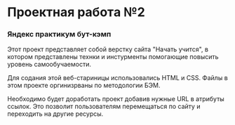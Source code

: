 # Проектная работa №2
### Яндекс практикум бут-кэмп



Этот проект представляет собой верстку cайта "Начать учится", в котором представлены технки и инстурменты помогающие повысить уровень самообучаемости.

Для содания этой веб-стариницы использовались HTML и CSS.
Файлы в этом проекте оргинизрваны по методологии БЭМ.

Необходимо будет доработать проект добавив нужные URL в атрибуты ссылок. Это позволит пользователям перемещаться по сайту и переходить на другие ресурсы.



